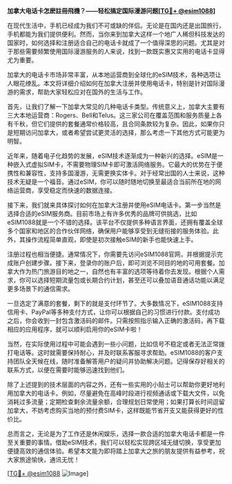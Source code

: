 **加拿大电话卡怎麽註冊飛機？——轻松搞定国际漫游问题[[TG💪+ @esim1088](https://t.me/s/esim1088)]**

在现代生活中，手机已经成为我们不可或缺的伴侣。无论是在国内还是出国旅行，手机都能为我们提供便利。然而，当你来到加拿大这样一个地广人稀但科技发达的国家时，如何选择和注册适合自己的电话卡就成了一个值得深思的问题。尤其是对于那些需要频繁使用国际漫游服务的人来说，找到一款既实惠又实用的电话卡显得尤为重要。

加拿大的电话卡市场非常丰富，从本地运营商到全球化的eSIM技术，各种选项让人眼花缭乱。本文将详细介绍如何在加拿大注册并使用电话卡，特别是针对国际漫游的需求，帮助大家轻松应对在国外的生活与工作。

首先，让我们了解一下加拿大常见的几种电话卡类型。传统意义上，加拿大主要有三大本地运营商：Rogers、Bell和Telus。这三家公司在覆盖范围和服务质量上各有千秋，但它们提供的套餐通常价格较高，且合同条款较为复杂。因此，如果你只是短期访问加拿大，或者希望尝试更灵活的选择，那么考虑一下其他方式可能更为明智。

近年来，随着电子化趋势的发展，eSIM技术逐渐成为一种新兴的选择。eSIM是一种嵌入式虚拟SIM卡，不需要物理SIM卡即可激活网络服务。它最大的优势在于便携性和兼容性，支持多国漫游，无需更换实体卡。对于经常出国的人士来说，这种技术无疑是一个福音。通过eSIM，你可以随时随地切换至最适合当前所在地的网络运营商，享受稳定而快速的数据连接。

接下来，我们就来具体探讨如何在加拿大注册并使用eSIM电话卡。第一步当然是选择合适的eSIM服务商。目前市场上有许多优秀的品牌可供挑选，比如eSIM1088就是一个不错的选择。该平台不仅提供多种语言界面，还拥有覆盖全球多个国家和地区的合作伙伴网络，确保用户能够享受到无缝衔接的服务体验。此外，其操作流程简单直观，即使是初次接触eSIM的新手也能快速上手。

注册过程也相当便捷。通常情况下，你需要先访问eSIM1088官网，并根据提示完成账户创建步骤。接下来，登录你的账户后，即可浏览不同目的地的可用套餐。加拿大作为热门旅游目的地之一，自然也有丰富的选项等待着你去发现。根据个人需求，你可以选择短期流量包或长期合约计划，甚至还可以叠加语音通话功能以满足更多场景下的通信需求。

一旦选定了满意的套餐，剩下的就是支付环节了。大多数情况下，eSIM1088支持信用卡、PayPal等多种支付方式，让你可以根据自己的习惯进行付款。支付成功之后，你会收到一封包含激活码的邮件。只需按照指示输入正确的激活码，再下载相应的应用程序，就可以顺利启用你的eSIM卡啦！

当然，在实际使用过程中可能会遇到一些小问题，比如信号不稳定或者无法正常拨打电话等。这时就需要保持耐心，并及时联系客服寻求帮助。eSIM1088的客户支持团队全天候在线，随时准备解答用户的疑问并协助解决问题。记得保存好相关的联系方式，以便在需要时能够迅速找到他们。

除了上述提到的技术层面的内容之外，还有一些实用的小贴士可以帮助你更好地利用加拿大的电话卡。例如，尽量避免在高峰时段进行视频通话或下载大文件，以免消耗过多流量；定期检查剩余流量余额，合理规划日常使用；如果打算长时间逗留加拿大，不妨考虑购买当地的预付费SIM卡，这样既能节省开支又能获得更好的性价比。

总而言之，无论是为了工作还是休闲娱乐，选择一款合适的加拿大电话卡都是一件至关重要的事情。借助eSIM技术，我们可以轻松实现跨区域无缝切换，享受更加便捷高效的通信体验。希望本文能为即将踏上加拿大之旅的朋友提供有益参考，祝大家旅途愉快，通讯无忧！

[[TG💪+ @esim1088](https://t.me/s/esim1088) ![Image](https://i.postimg.cc/4NQfJmqS/Snipaste-2025-05-13-00-14-12.png)]